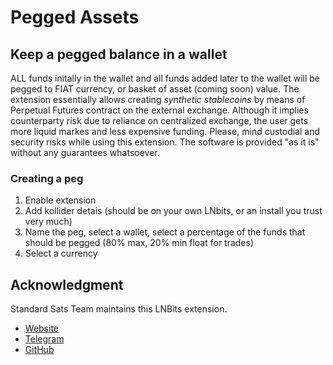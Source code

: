 # Pegged Assets

## Keep a pegged balance in a wallet

ALL funds initally in the wallet and all funds added later to the wallet will be pegged to FIAT currency, or basket of asset (coming soon) value. The extension essentially allows creating *synthetic stablecoins* by means of Perpetual Futures contract on the external exchange. Although it implies counterparty risk due to reliance on centralized exchange, the user gets more liquid markes and less expensive funding. Please, mind custodial and security risks while using this extension. The software is provided "as it is" without any guarantees whatsoever. 

### Creating a peg

1. Enable extension
2. Add kollider detais (should be on your own LNbits, or an install you trust very much)
3. Name the peg, select a wallet, select a percentage of the funds that should be pegged (80% max, 20% min float for trades)
4. Select a currency

## Acknowledgment

Standard Sats Team maintains this LNBits extension.

* [Website](https://standardsats.github.io/)
* [Telegram](https://t.me/StandardSatsCommunity)
* [GitHub](https://github.com/standardsats)


